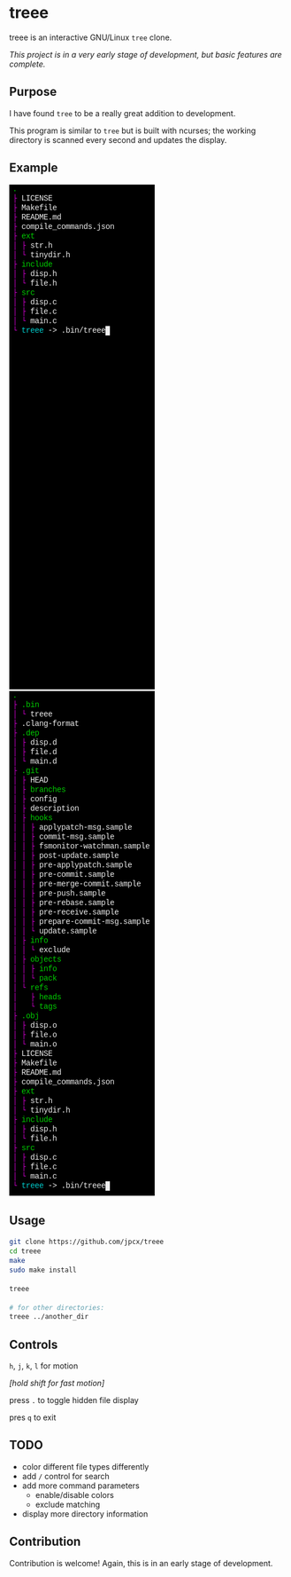 # treee

treee is an interactive GNU/Linux `tree` clone.

_This project is in a very early stage of development, but basic features are complete._

## Purpose

I have found `tree` to be a really great addition to development.

This program is similar to `tree` but is built with ncurses;
the working directory is scanned every second and updates the display.

## Example

![example](./.assets/tree.example.png)
![showhidden.example](./.assets/tree_showhidden.example.png)

## Usage

```bash
git clone https://github.com/jpcx/treee
cd treee
make
sudo make install

treee

# for other directories:
treee ../another_dir
```

## Controls

`h`, `j`, `k`, `l` for motion

_[hold shift for fast motion]_

press `.` to toggle hidden file display

pres `q` to exit

## TODO

- color different file types differently
- add `/` control for search
- add more command parameters
  - enable/disable colors
  - exclude matching
- display more directory information

## Contribution

Contribution is welcome! Again, this is in an early stage of development.
